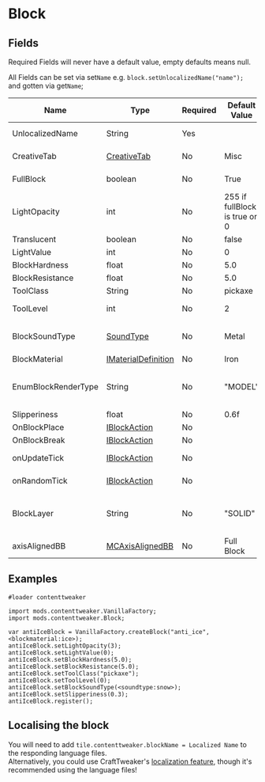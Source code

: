 # Block

## Fields 
Required Fields will never have a default value, empty defaults means null.

All Fields can be set via set`Name` e.g. `block.setUnlocalizedName("name");` and gotten via get`Name`;

|Name                |Type                                                                                       |Required |Default Value                 |Notes                                                                                    |
|--------------------|-------------------------------------------------------------------------------------------|---------|------------------------------|-----------------------------------------------------------------------------------------|
|UnlocalizedName     |String                                                                                     |Yes      |                              |Name, should be all lowercase                                                            |
|CreativeTab         |[CreativeTab](/Mods/ContentTweaker/Vanilla/Creatable_Content/Creative_tab)                 |No       |Misc                          |The Creative tab the item will appear in                                                 |
|FullBlock           |boolean                                                                                    |No       |True                          |Can you see passed this block to those around it                                         |
|LightOpacity        |int                                                                                        |No       |255 if fullBlock is true or 0 |Does Light pass through                                                                  |
|Translucent         |boolean                                                                                    |No       |false                         |Is see through                                                                           |
|LightValue          |int                                                                                        |No       |0                             |Light level of block, max 15                                                             |
|BlockHardness       |float                                                                                      |No       |5.0                           |How long it takes to break                                                               |
|BlockResistance     |float                                                                                      |No       |5.0                           |Explosion resistance                                                                     |
|ToolClass           |String                                                                                     |No       |pickaxe                       |Tool required to Break Block                                                             |
|ToolLevel           |int                                                                                        |No       |2                             |Tool Level required to Break Block                                                       |
|BlockSoundType      |[SoundType](/Mods/ContentTweaker/Vanilla/Types/Sound/ISoundTypeDefinition)                 |No       |Metal                         |The Block's sound type (determines things like the breaking sound)                       |
|BlockMaterial       |[IMaterialDefinition](/Mods/ContentTweaker/Vanilla/Types/Block/IMaterialDefinition)        |No       |Iron                          |The Block's base material                                                                |
|EnumBlockRenderType |String                                                                                     |No       |"MODEL"                       |"INVISIBLE", "LIQUID", "ENTITYBLOCK_ANIMATED", "MODEL"  → Sets how the block is rendered |
|Slipperiness        |float                                                                                      |No       |0.6f                          |Ice blocks are 0.98f                                                                     |
|OnBlockPlace        |[IBlockAction](/Mods/ContentTweaker/Vanilla/Advanced_Functionality/Functions/IBlockAction) |No       |                              |Called when Block is placed.                                                             |
|OnBlockBreak        |[IBlockAction](/Mods/ContentTweaker/Vanilla/Advanced_Functionality/Functions/IBlockAction) |No       |                              |Called when Block is broken.                                                             |
|onUpdateTick        |[IBlockAction](/Mods/ContentTweaker/Vanilla/Advanced_Functionality/Functions/IBlockAction) |No       |                              |Called when Block receives a block update.                                               |
|onRandomTick        |[IBlockAction](/Mods/ContentTweaker/Vanilla/Advanced_Functionality/Functions/IBlockAction) |No       |                              |Called on a random tick event.                                                           |
|BlockLayer          |String                                                                                     |No       |"SOLID"                       |"SOLID", "CUTOUT_MIPPED", "CUTOUT", "TRANSLUCENT"                                        |
|axisAlignedBB       |[MCAxisAlignedBB](/Mods/ContentTweaker/Vanilla/Types/Block/MCAxisAlignedBB)                |No       |Full Block                    |Lets you set the block's bounding box                                                    |

## Examples
```
#loader contenttweaker

import mods.contenttweaker.VanillaFactory;
import mods.contenttweaker.Block;

var antiIceBlock = VanillaFactory.createBlock("anti_ice", <blockmaterial:ice>);
antiIceBlock.setLightOpacity(3);
antiIceBlock.setLightValue(0);
antiIceBlock.setBlockHardness(5.0);
antiIceBlock.setBlockResistance(5.0);
antiIceBlock.setToolClass("pickaxe");
antiIceBlock.setToolLevel(0);
antiIceBlock.setBlockSoundType(<soundtype:snow>);
antiIceBlock.setSlipperiness(0.3);
antiIceBlock.register();
```

## Localising the block
You will need to add `tile.contenttweaker.blockName = Localized Name` to the responding language files.  
Alternatively, you could use CraftTweaker's [localization feature](/Vanilla/Game/IGame), though it's recommended using the language files!